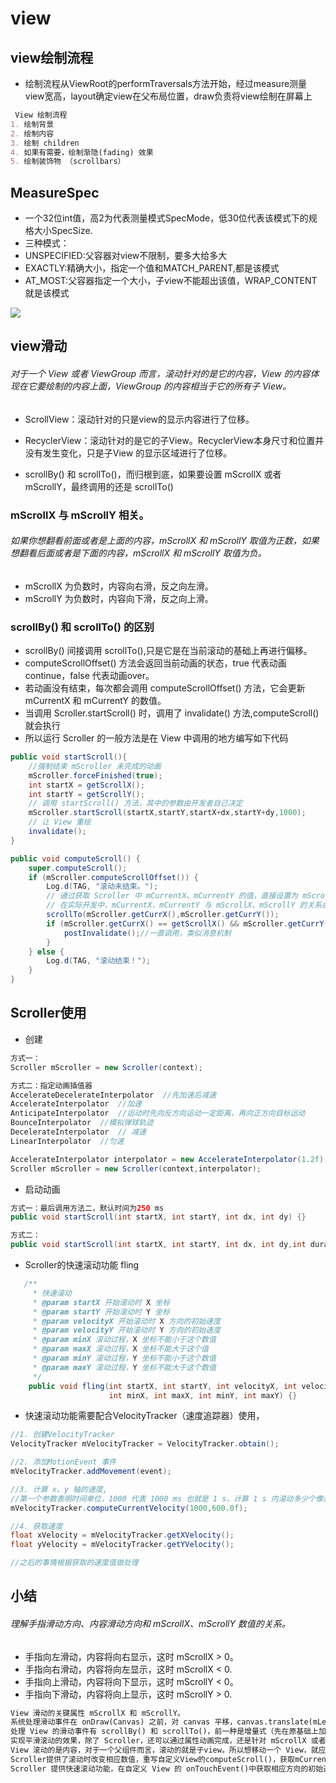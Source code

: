 # view

## view绘制流程
- 绘制流程从ViewRoot的performTraversals方法开始，经过measure测量view宽高，layout确定view在父布局位置，draw负责将view绘制在屏幕上
```markdown
 View 绘制流程
1. 绘制背景
2. 绘制内容
3. 绘制 children
4. 如果有需要，绘制渐隐(fading) 效果
5. 绘制装饰物 （scrollbars） 
```

## MeasureSpec

- 一个32位int值，高2为代表测量模式SpecMode，低30位代表该模式下的规格大小SpecSize.
- 三种模式：
- UNSPECIFIED:父容器对view不限制，要多大给多大
- EXACTLY:精确大小，指定一个值和MATCH_PARENT,都是该模式
- AT_MOST:父容器指定一个大小，子view不能超出该值，WRAP_CONTENT就是该模式


![](https://github.com/dannycx/knowledge/blob/master/image/viewMeasure.png) 


## view滑动
###### 对于一个 View 或者 ViewGroup 而言，滚动针对的是它的内容，View 的内容体现在它要绘制的内容上面，ViewGroup 的内容相当于它的所有子 View。
- ScrollView：滚动针对的只是view的显示内容进行了位移。
- RecyclerView：滚动针对的是它的子View。RecyclerView本身尺寸和位置并没有发生变化，只是子View 的显示区域进行了位移。

- scrollBy() 和 scrollTo()，而归根到底，如果要设置 mScrollX 或者 mScrollY，最终调用的还是 scrollTo()

### mScrollX 与 mScrollY 相关。
###### 如果你想翻看前面或者是上面的内容，mScrollX 和 mScrollY 取值为正数，如果想翻看后面或者是下面的内容，mScrollX 和 mScrollY 取值为负。
- mScrollX 为负数时，内容向右滑，反之向左滑。
- mScrollY 为负数时，内容向下滑，反之向上滑。

### scrollBy() 和 scrollTo() 的区别
- scrollBy() 间接调用 scrollTo(),只是它是在当前滚动的基础上再进行偏移。
- computeScrollOffset() 方法会返回当前动画的状态，true 代表动画continue，false 代表动画over。
- 若动画没有结束，每次都会调用 computeScrollOffset() 方法，它会更新 mCurrentX 和 mCurrentY 的数值。
- 当调用 Scroller.startScroll() 时，调用了 invalidate() 方法,computeScroll()就会执行
- 所以运行 Scroller 的一般方法是在 View 中调用的地方编写如下代码
```java
public void startScroll(){
    //强制结束 mScroller 未完成的动画
    mScroller.forceFinished(true);
    int startX = getScrollX();
    int startY = getScrollY();
    // 调用 startScroll() 方法，其中的参数由开发者自己决定
    mScroller.startScroll(startX,startY,startX+dx,startY+dy,1000);
    // 让 View 重绘
    invalidate();
}

public void computeScroll() {
    super.computeScroll();
    if (mScroller.computeScrollOffset()) {
        Log.d(TAG, "滚动未结束。");
        // 通过获取 Scroller 中 mCurrentX、mCurrentY 的值，直接设置为 mScrollX、mScrollY
        // 在实际开发中，mCurrentX、mCurrentY 与 mScrollX、mScrollY 的关系由自己定义
        scrollTo(mScroller.getCurrX(),mScroller.getCurrY());
        if (mScroller.getCurrX() == getScrollX() && mScroller.getCurrY() == getScrollY() ) {//避免重复请求
            postInvalidate();//一直调用，类似消息机制
        }
    } else {
        Log.d(TAG, "滚动结束！");
    }
}
```
## Scroller使用
- 创建

```java
方式一：
Scroller mScroller = new Scroller(context);

方式二：指定动画插值器
AccelerateDecelerateInterpolator  //先加速后减速
AccelerateInterpolator  //加速
AnticipateInterpolator  //运动时先向反方向运动一定距离，再向正方向目标运动
BounceInterpolator  //模拟弹球轨迹
DecelerateInterpolator  // 减速
LinearInterpolator  //匀速

AccelerateInterpolator interpolator = new AccelerateInterpolator(1.2f);
Scroller mScroller = new Scroller(context,interpolator);
```
- 启动动画
```java
方式一：最后调用方法二，默认时间为250 ms
public void startScroll(int startX, int startY, int dx, int dy) {}

方式二：
public void startScroll(int startX, int startY, int dx, int dy,int duration) {}
```

- Scroller的快速滚动功能 fling
```java
   /**
     * 快速滚动
     * @param startX 开始滚动时 X 坐标
     * @param startY 开始滚动时 Y 坐标
     * @param velocityX 开始滚动时 X 方向的初始速度
     * @param velocityY 开始滚动时 Y 方向的初始速度
     * @param minX 滚动过程，X 坐标不能小于这个数值
     * @param maxX 滚动过程，X 坐标不能大于这个值
     * @param minY 滚动过程，Y 坐标不能小于这个数值
     * @param maxY 滚动过程，Y 坐标不能大于这个数值
     */
    public void fling(int startX, int startY, int velocityX, int velocityY,
                      int minX, int maxX, int minY, int maxY) {}
```
- 快速滚动功能需要配合VelocityTracker（速度追踪器）使用，
```java
//1. 创建VelocityTracker
VelocityTracker mVelocityTracker = VelocityTracker.obtain();

//2. 添加MotionEvent 事件
mVelocityTracker.addMovement(event);

//3. 计算 x、y 轴的速度,
//第一个参数表明时间单位，1000 代表 1000 ms 也就是 1 s，计算 1 s 内滚动多少个像素,后面表示最大速度
mVelocityTracker.computeCurrentVelocity(1000,600.0f);

//4. 获取速度
float xVelocity = mVelocityTracker.getXVelocity();
float yVelocity = mVelocityTracker.getYVelocity();

//之后的事情根据获取的速度值做处理
```

## 小结
###### 理解手指滑动方向、内容滑动方向和 mScrollX、mScrollY 数值的关系。
- 手指向左滑动，内容将向右显示，这时 mScrollX > 0。
- 手指向右滑动，内容将向左显示，这时 mScrollX < 0.
- 手指向上滑动，内容将向下显示，这时 mScrollY < 0。
- 手指向下滑动，内容将向上显示，这时 mScrollY > 0.
```markdown
View 滑动的关键属性 mScrollX 和 mScrollY。
系统处理滑动事件在 onDraw(Canvas) 之前，对 canvas 平移，canvas.translate(mLeft-mScrollX,mRight-mScrollY)。将坐标系从父组件转换到子 view 中。
处理 View 的滑动事件有 scrollBy() 和 scrollTo()，前一种是增量式（先在原基础上加偏移量，再调用scrollTo()方法），后一种直接到位。
实现平滑滚动的效果，除了 Scroller，还可以通过属性动画完成，还是针对 mScrollX 或者 mScrollY 的变化重绘。
View 滚动的是内容，对于一个父组件而言，滚动的就是子view。所以想移动一个 View，就应该调用它的父组件的 scrollBy() 或者 scrollTo()。
Scroller提供了滚动时改变相应数值，重写自定义View的computeScroll()，获取mCurrentX和mCurrentY，或根据自己的规则调用scrollTo()，实现平稳滚动效果。
Scroller 提供快速滚动功能，在自定义 View 的 onTouchEvent()中获取相应方向的初始速度，调用 Scroller 的 startFling()。
```
